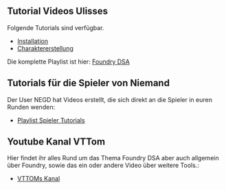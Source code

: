 ## Tutorial Videos Ulisses
Folgende Tutorials sind verfügbar.

- [Installation](https://www.youtube.com/watch?v=bzgb_pmw-bs&list=PL0NfyDFGLMmenJfzBD3guLYv8KdEzewzO&index=1&ab_channel=UlissesSpiele)
- [Charaktererstellung](https://www.youtube.com/watch?v=NrqvByX3da0&list=PL0NfyDFGLMmenJfzBD3guLYv8KdEzewzO&index=2&ab_channel=UlissesSpiele)

Die komplette Playlist ist hier:
[Foundry DSA](https://www.youtube.com/watch?v=bzgb_pmw-bs&list=PL0NfyDFGLMmenJfzBD3guLYv8KdEzewzO&ab_channel=UlissesSpiele)

## Tutorials für die Spieler von Niemand
Der User NEGD hat Videos erstellt, die sich direkt an die Spieler in euren Runden wenden:

- [Playlist Spieler Tutorials](https://www.youtube.com/playlist?list=PLzE7w5gckJo1L0d1sFCfqElzrwyuJLAqg)

## Youtube Kanal VTTom
Hier findet ihr alles Rund um das Thema Foundry DSA aber auch allgemein über Foundry, sowie das ein oder andere Video über weitere Tools.:  

- [VTTOMs Kanal](https://www.youtube.com/c/VTTom)
